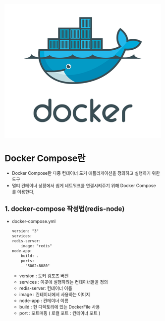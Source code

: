 ![alt text](<img/도커 기본이미지.png>)
# Docker Compose란
- Docker Compose란 다중 컨테이너 도커 애플리케이션을 정의하고 실행하기 위한 도구 
- 멀티 컨테이너 상황에서 쉽게 네트워크를 연결시켜주기 위해 Docker Compose 를 이용한다,

## 1. docker-compose 작성법(redis-node)
 - docker-compose.yml
    ```
    version: "3"
    services:
    redis-server:
        image: "redis"
    node-app:
        build: .
        ports:
        - "5002:8080"
    ```
    - version : 도커 컴포즈 버전
    - services : 이곳에 실행하려는 컨테이너들을 정의
    - redis-server: 컨테이너 이름
    - image : 컨테이너에서 사용하는 이미지
    - node-app : 컨테이너 이름
    - build : 현 디렉토리에 있는 DockerFile 사용
    - port : 포트매핑 ( 로컬 포트 : 컨테이너 포트 )

